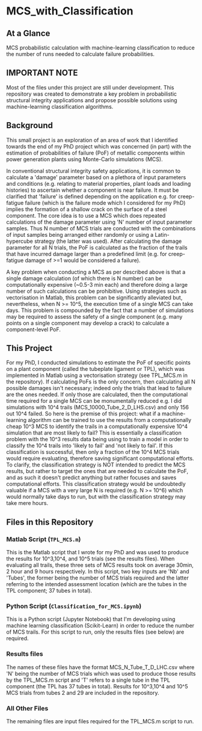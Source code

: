 # MCS_with_Classification

## At a Glance
MCS probabilistic calculation with machine-learning classification to reduce the number of runs needed to calculate failure probabilities.

## IMPORTANT NOTE
Most of the files under this project are still under development. This repository was created to demonstrate a key problem in probabilistic structural integrity applications and propose possible solutions using machine-learning classification algorithms. 

## Background
This small project is an exploration of an area of work that I identified towards the end of my PhD project which was concerned (in part) with the estimation of probabilities of failure (PoF) of metallic components within power generation plants using Monte-Carlo simulations (MCS). 

In conventional structural integrity safety applications, it is common to calculate a 'damage' parameter based on a plethora of input parameters and conditions (e.g. relating to material properties, plant loads and loading histories) to ascertain whether a component is near failure. It must be clarified that 'failure' is defined depending on the application e.g. for creep-fatigue failure (which is the failure mode which I considered for my PhD) implies the formation of a shallow crack on the surface of a steel component. 
The core idea is to use a MCS which does repeated calculations of the damage parameter using 'N' number of input parameter samples. Thus N number of MCS trials are conducted with the combinations of input samples being arranged either randomly or using a Latin-hypercube strategy (the latter was used). After calculating the damage parameter for all N trials, the PoF is calculated as the fraction of the trails that have incurred damage larger than a predefined limit (e.g. for creep-fatigue damage of >=1 would be considered a failure). 

A key problem when conducting a MCS as per described above is that a single damage calculation (of which there is N number) can be computationally expensive (~0.5-3 min each) and therefore doing a large number of such calculations can be prohibitive. Using strategies such as vectorisation in Matlab, this problem can be significantly alleviated but, nevertheless, when N >= 10^5, the execution time of a single MCS can take days. This problem is compounded by the fact that a number of simulations may be required to assess the safety of a single component (e.g. many points on a single component may develop a crack) to calculate a component-level PoF. 

## This Project
For my PhD, I conducted simulations to estimate the PoF of specific points on a plant component (called the tubeplate ligament or TPL), which was implemented in Matlab using a vectorisation strategy (see TPL_MCS.m in the repository). If calculating PoFs is the only concern, then calculating all N possible damages isn't necessary; indeed only the trials that lead to failure are the ones needed. If only those are calculated, then the computational time required for a single MCS can be monumentally reduced e.g. I did simulations with 10^4 trails (MCS_10000_Tube_2_D_LHS.csv) and only 156 out 10^4 failed. 
So here is the premise of this project: what if a machine-learning algorithm can be trained to use the results from a computationally cheap 10^3 MCS to identify the trails in a computationally expensive 10^4 simulation that are most likely to fail? This is essentially a classification problem with the 10^3 results data being using to train a model in order to classify the 10^4 trails into 'likely to fail' and 'not likely to fail'. If this classification is successful, then only a fraction of the 10^4 MCS trials would require evaluating, therefore saving significant computational efforts. To clarify, the classification strategy is NOT intended to predict the MCS results, but rather to target the ones that are needed to calculate the PoF, and as such it doesn't predict anything but rather focuses and saves computational efforts.  This classification strategy would be undoubtedly valuable if a MCS with a very large N is required (e.g. N >= 10^6) which would normally take days to run, but with the classification strategy may take mere hours.

## Files in this Repository
### Matlab Script (<code>TPL_MCS.m</code>)
This is the Matlab script that I wrote for my PhD and was used to produce the results for 10^3,10^4, and 10^5 trials (see the results files). When evaluating all trails, these three sets of MCS results took on average 30min, 2 hour and 9 hours respectively.  In this script, two key inputs are 'Nb' and 'Tubes', the former being the number of MCS trials required and the latter referring to the intended assessment location (which are the tubes in the TPL component; 37 tubes in total). 
 
### Python Script (<code>Classification_for_MCS.ipynb</code>)
This is a Python script (Jupyter Notebook) that I'm developing using machine learning classification (Scikit-Learn) in order to reduce the number of MCS trails. For this script to run, only the results files (see below) are required. 

### Results files
The names of these files have the format MCS_N_Tube_T_D_LHC.csv where 'N' being the number of MCS trials which was used to produce those results by the TPL_MCS.m script and 'T' refers to a single tube in the TPL component (the TPL has 37 tubes in total). Results for 10^3,10^4 and 10^5 MCS trials from tubes 2 and 29 are included in the repository.

### All Other Files 
The remaining files are input files required for the TPL_MCS.m script to run.



  
